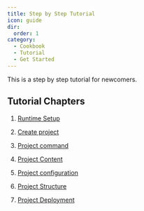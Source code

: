 ```yaml
---
title: Step by Step Tutorial
icon: guide
dir:
  order: 1
category:
  - Cookbook
  - Tutorial
  - Get Started
---
```


This is a step by step tutorial for newcomers.

<!-- more -->

## Tutorial Chapters

1. [Runtime Setup](env.md)

1. [Create project](create.md)

1. [Project command](command.md)

1. [Project Content](content.md)

1. [Project configuration](config.md)

1. [Project Structure](structure.md)

1. [Project Deployment](deploy.md)
